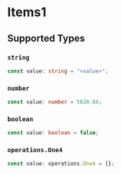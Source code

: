 # Items1


## Supported Types

### `string`

```typescript
const value: string = "<value>";
```

### `number`

```typescript
const value: number = 5620.66;
```

### `boolean`

```typescript
const value: boolean = false;
```

### `operations.One4`

```typescript
const value: operations.One4 = {};
```

